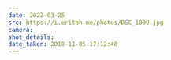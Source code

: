 ```yaml
---
date: 2022-03-25
src: https://i.eritbh.me/photos/DSC_1009.jpg
camera:
shot_details:
date_taken: 2018-11-05 17:12:40
---
```

